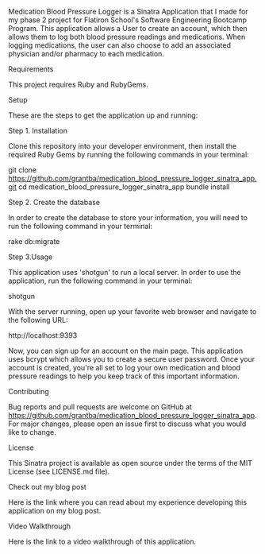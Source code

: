 Medication Blood Pressure Logger is a Sinatra Application that I made for my phase 2 project for Flatiron School's Software Engineering Bootcamp Program. This application allows a User to create an account, which then allows them to log both blood pressure readings and medications. When logging medications, the user can also choose to add an associated physician and/or pharmacy to each medication.

Requirements

This project requires Ruby and RubyGems.

Setup

These are the steps to get the application up and running:

Step 1. Installation

Clone this repository into your developer environment, then install the required Ruby Gems by running the following commands in your terminal:

git clone https://github.com/grantba/medication_blood_pressure_logger_sinatra_app.git
cd medication_blood_pressure_logger_sinatra_app
bundle install

Step 2. Create the database

In order to create the database to store your information, you will need to run the following command in your terminal:

rake db:migrate

Step 3.Usage

This application uses 'shotgun' to run a local server. In order to use the application, run the following command in your terminal:

shotgun

With the server running, open up your favorite web browser and navigate to the following URL:

http://localhost:9393

Now, you can sign up for an account on the main page. This application uses bcrypt which allows you to create a secure user password. Once your account is created, you're all set to log your own medication and blood pressure readings to help you keep track of this important information. 

Contributing

Bug reports and pull requests are welcome on GitHub at https://github.com/grantba/medication_blood_pressure_logger_sinatra_app. For major changes, please open an issue first to discuss what you would like to change.

License

This Sinatra project is available as open source under the terms of the MIT License 
(see LICENSE.md file).

Check out my blog post

Here is the link where you can read about my experience developing this application on my blog post.

Video Walkthrough

Here is the link to a video walkthrough of this application.

